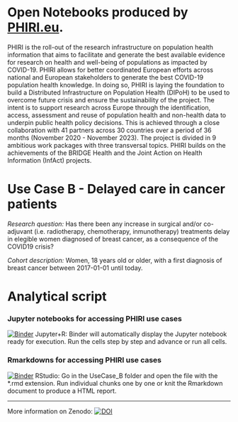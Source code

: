 # Open Notebooks produced by [PHIRI.eu](http://phiri.eu).

PHIRI is the roll-out of the research infrastructure on population health information that aims to facilitate and generate the best available evidence for research on health and well-being of populations as impacted by COVID-19. PHIRI allows for better coordinated European efforts across national and European stakeholders to generate the best COVID-19 population health knowledge. In doing so, PHIRI is laying the foundation to build a Distributed Infrastructure on Population Health (DIPoH) to be used to overcome future crisis and ensure the sustainability of the project. The intent is to support research across Europe through the identification, access, assessment and reuse of population health and non-health data to underpin public health policy decisions. This is achieved through a close collaboration with 41 partners across 30 countries over a period of 36 months (November 2020 - November 2023). The project is divided in 9 ambitious work packages with three transversal topics. PHIRI builds on the achievements of the BRIDGE Health and the Joint Action on Health Information (InfAct) projects.

# Use Case B - Delayed care in cancer patients
*Research question:*
Has there been any increase in surgical and/or co-adjuvant (i.e. radiotherapy, chemotherapy, inmunotherapy) treatments delay in elegible women diagnosed of breast cancer, as a consequence of the COVID19 crisis?

*Cohort description:*
Women, 18 years old or older, with a first diagnosis of breast cancer between 2017-01-01 until today.

# Analytical script

### Jupyter notebooks for accessing PHIRI use cases

[![Binder](http://mybinder.org/badge_logo.svg)](https://notebooks.gesis.org/binder/v2/gh/PderyckeSciensano/PHIRI_USECASE_B/HEAD?labpath=UsecaseB.ipynb)
Jupyter+R: Binder will automatically display the Jupyter notebook ready for execution. Run the cells step by step and advance or run all cells. 

### Rmarkdowns for accessing PHIRI use cases

[![Binder](http://mybinder.org/badge_logo.svg)](https://notebooks.gesis.org/binder/v2/gh/PderyckeSciensano/PHIRI_USECASE_B/HEAD?urlpath=rstudio)
RStudio: Go in the UseCase_B folder and open the file with the *.rmd extension. Run individual chunks one by one or knit the Rmarkdown document to produce a HTML report.

---

More information on Zenodo: [![DOI](https://zenodo.org/badge/DOI/10.5281/zenodo.6936847.svg)](https://doi.org/10.5281/zenodo.6936847)


